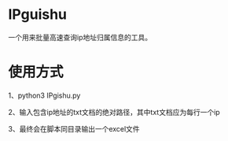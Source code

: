 # IPguishu
一个用来批量高速查询ip地址归属信息的工具。
# 使用方式
1、python3 IPgishu.py

2、输入包含ip地址的txt文档的绝对路径，其中txt文档应为每行一个ip

3、最终会在脚本同目录输出一个excel文件
